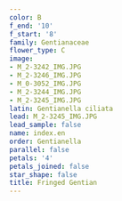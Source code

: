 ```yaml
---
color: B
f_end: '10'
f_start: '8'
family: Gentianaceae
flower_type: C
image:
- M_2-3242_IMG.JPG
- M_2-3246_IMG.JPG
- M_0-3052_IMG.JPG
- M_2-3244_IMG.JPG
- M_2-3245_IMG.JPG
latin: Gentianella ciliata
lead: M_2-3245_IMG.JPG
lead_sample: false
name: index.en
order: Gentianella
parallel: false
petals: '4'
petals_joined: false
star_shape: false
title: Fringed Gentian
---
```

